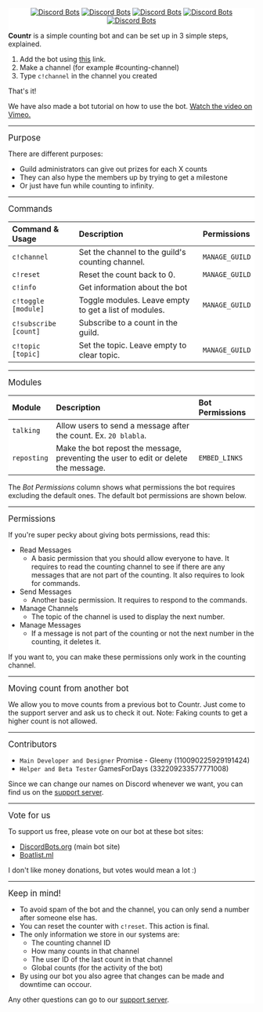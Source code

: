 
<div style="background:white url(https://i.imgur.com/QiCG7sd.png) repeat fixed;">
<div align="center">
  
[![Discord Bots](https://discordbots.org/api/widget/status/467377486141980682.svg)](https://discordbots.org/bot/467377486141980682) [![Discord Bots](https://discordbots.org/api/widget/servers/467377486141980682.svg)](https://discordbots.org/bot/467377486141980682) [![Discord Bots](https://discordbots.org/api/widget/upvotes/467377486141980682.svg)](https://discordbots.org/bot/467377486141980682) [![Discord Bots](https://discordbots.org/api/widget/lib/467377486141980682.svg)](https://discordbots.org/bot/467377486141980682) [![Discord Bots](https://discordbots.org/api/widget/owner/467377486141980682.svg)](https://discordbots.org/bot/467377486141980682)

</div>

**Countr** is a simple counting bot and can be set up in 3 simple steps, explained.
1. Add the bot using [this](https://discordapp.com/api/oauth2/authorize?client_id=467377486141980682&permissions=11280&scope=bot) link. 
2. Make a channel (for example #counting-channel)
3. Type `c!channel` in the channel you created

That's it!

We have also made a bot tutorial on how to use the bot. [Watch the video on Vimeo.](https://vimeo.com/280228205)
** **
<big>Purpose</big>

There are different purposes:
- Guild administrators can give out prizes for each X counts
- They can also hype the members up by trying to get a milestone
- Or just have fun while counting to infinity.

** **
<big>Commands</big>

| Command & Usage       | Description                                           | Permissions    |
|:----------------------|:------------------------------------------------------|:---------------|
| `c!channel`           | Set the channel to the guild's counting channel.      | `MANAGE_GUILD` |
| `c!reset`             | Reset the count back to 0.                            | `MANAGE_GUILD` |
| `c!info`              | Get information about the bot                         |
| `c!toggle [module]`   | Toggle modules. Leave empty to get a list of modules. | `MANAGE_GUILD` |
| `c!subscribe [count]` | Subscribe to a count in the guild.                    |
| `c!topic [topic]`     | Set the topic. Leave empty to clear topic.            | `MANAGE_GUILD` |

** **
<big>Modules</big>

| Module      | Description                                                                          | Bot Permissions |
|:------------|:-------------------------------------------------------------------------------------|:----------------|
| `talking`   | Allow users to send a message after the count. Ex. `20 blabla`.                      |
| `reposting` | Make the bot repost the message, preventing the user to edit or delete the message.  | `EMBED_LINKS`   |

The *Bot Permissions* column shows what permissions the bot requires excluding the default ones. The default bot permissions are shown below.

** **
<big>Permissions</big>

If you're super pecky about giving bots permissions, read this:
- Read Messages
	- A basic permission that you should allow everyone to have. It requires to read the counting channel to see if there are any messages that are not part of the counting. It also requires to look for commands.
- Send Messages
	- Another basic permission. It requires to respond to the commands.
- Manage Channels
	- The topic of the channel is used to display the next number.
- Manage Messages
	- If a message is not part of the counting or not the next number in the counting, it deletes it.

If you want to, you can make these permissions only work in the counting channel. 

** **
<big>Moving count from another bot</big>

We allow you to move counts from a previous bot to Countr. Just come to the support server and ask us to check it out.
Note: Faking counts to get a higher count is not allowed.

** **
<big>Contributors</big>

- `Main Developer and Designer` Promise - Gleeny (110090225929191424)
- `Helper and Beta Tester` GamesForDays (332209233577771008)

Since we can change our names on Discord whenever we want, you can find us on the [support server](https://discord.gg/JbHX5U3).

** **
<big>Vote for us</big>

To support us free, please vote on our bot at these bot sites:
- [DiscordBots.org](https://discordbots.org/bot/467377486141980682/vote) (main bot site)
- [Boatlist.ml](https://boatlist.ml/bot/467377486141980682)

I don't like money donations, but votes would mean a lot :)

** **
<big>Keep in mind!</big>

- To avoid spam of the bot and the channel, you can only send a number after someone else has.
- You can reset the counter with `c!reset`. This action is final.
- The only information we store in our systems are:
	- The counting channel ID
	- How many counts in that channel
	- The user ID of the last count in that channel
	- Global counts (for the activity of the bot)
- By using our bot you also agree that changes can be made and downtime can occour.

Any other questions can go to our [support server](https://discord.gg/JbHX5U3).
